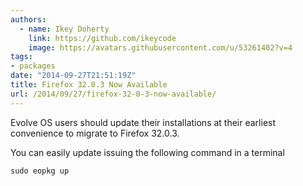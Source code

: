 ```yaml
---
authors:
  - name: Ikey Doherty
    link: https://github.com/ikeycode
    image: https://avatars.githubusercontent.com/u/53261402?v=4
tags:
- packages
date: "2014-09-27T21:51:19Z"
title: Firefox 32.0.3 Now Available
url: /2014/09/27/firefox-32-0-3-now-available/
---
```


Evolve OS users should update their installations at their earliest convenience to migrate to Firefox 32.0.3.
<!-- more -->
You can easily update issuing the following command in a terminal

```
sudo eopkg up
```